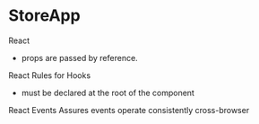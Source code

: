 # StoreApp

React
- props are passed by reference.

React Rules for Hooks
- must be declared at the root of the component


React Events
Assures events operate consistently cross-browser

